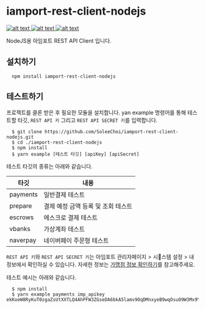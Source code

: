 # iamport-rest-client-nodejs
[ ![alt text](https://img.shields.io/badge/axios-v0.19.0-orange.svg?longCache=true&style=flat-square) ](https://github.com/axios/axios)
[ ![alt text](https://img.shields.io/badge/lodash-v4.17.15-yellow.svg?longCache=true&style=flat-square) ](https://github.com/lodash/lodash)
[ ![alt text](https://img.shields.io/badge/qs-v6.9.0-green.svg?longCache=true&style=flat-square) ](https://github.com/ljharb/qs)

NodeJS용 아임포트 REST API Client 입니다.

## 설치하기
```
  npm install iamport-rest-client-nodejs
```

## 테스트하기
프로젝트를 클론 받은 후 필요한 모듈을 설치합니다. yan example 명령어를 통해 테스트할 타깃, `REST API 키` 그리고 `REST API SECRET 키`를 입력합니다.

```
  $ git clone https://github.com/SoleeChoi/iamport-rest-client-nodejs.git
  $ cd ./iamport-rest-client-nodejs
  $ npm install
  $ yarn example [테스트 타깃] [apiKey] [apiSecret]
```

테스트 타깃의 종류는 아래와 같습니다.

| 타깃       | 내용                        |
| --------- | -------------------------- |
| payments  | 일반결제 테스트                |
| prepare   | 결제 예정 금액 등록 및 조회 테스트 |
| escrows   | 에스크로 결제 테스트            |
| vbanks    | 가상계좌 테스트                |
| naverpay  | 네이버페이 주문형 테스트         |

`REST API 키`와 `REST API SECRET 키`는 아임포트 관리자페이지 > 시스템 설정 > 내정보에서 확인하실 수 있습니다. 자세한 정보는 [가맹점 정보 확인하기](https://docs.iamport.kr/implementation/account-info)를 참고해주세요.

테스트 예시는 아래와 같습니다.

```
  $ npm install
  $ yarn example payments imp_apikey ekKoeW8RyKuT0zgaZsUtXXTLQ4AhPFW3ZGseDA6bkA5lamv9OqDMnxyeB9wqOsuO9W3Mx9YSJ4dTqJ3f
```
